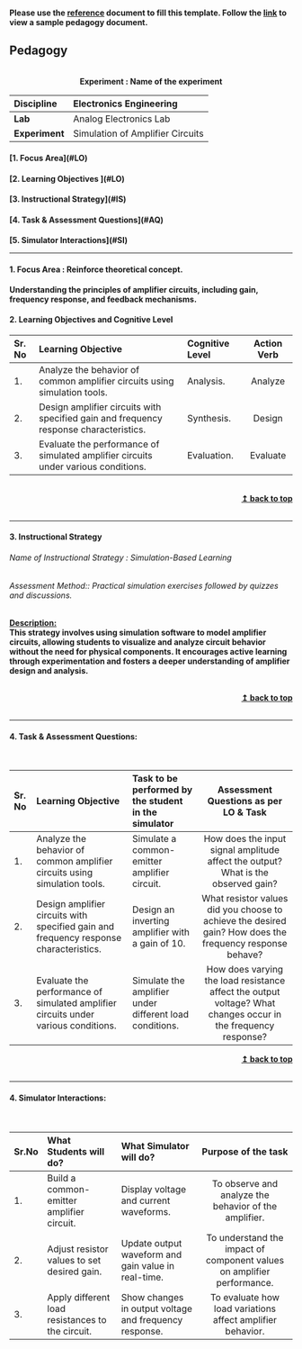 #### Please use the [reference](https://github.com/virtual-labs/ph3-exp-dev-process/blob/main/pedagogy/README.org) document to fill this template.  Follow the [link](https://github.com/virtual-labs/ph3-exp-dev-process/tree/main/sample/pedagogy) to view a sample pedagogy document.

## Pedagogy
<p align="center">


<br>
<b> Experiment : Name of the experiment	 <a name="top"></a> <br>
</p>

<b>Discipline | Electronics Engineering <b> 
:--|:--|
<b> Lab |Analog Electronics Lab <b> 
<b> Experiment| 	Simulation of Amplifier Circuits   <b> 


<h4> [1. Focus Area](#LO)
<h4> [2. Learning Objectives ](#LO)
<h4> [3. Instructional Strategy](#IS)
<h4> [4. Task & Assessment Questions](#AQ)
<h4> [5. Simulator Interactions](#SI)
<hr>

<a name="LO"></a>
#### 1. Focus Area : Reinforce theoretical concept.
Understanding the principles of amplifier circuits, including gain, frequency response, and feedback mechanisms.
#### 2. Learning Objectives and Cognitive Level

Sr. No |	Learning Objective	| Cognitive Level | Action Verb
:--|:--|:--|:-:
1.| Analyze the behavior of common amplifier circuits using simulation tools.| Analysis.| Analyze
2.|Design amplifier circuits with specified gain and frequency response characteristics.|	Synthesis.|Design
3.|Evaluate the performance of simulated amplifier circuits under various conditions.|Evaluation.|Evaluate  
<br/>
<div align="right">
    <b><a href="#top">↥ back to top</a></b>
</div>
<br/>
<hr>

<a name="IS"></a>
#### 3. Instructional Strategy
###### Name of Instructional Strategy  : Simulation-Based Learning   
###### Assessment Method:: Practical simulation exercises followed by quizzes and discussions.

<u> <b>Description: </b>    </u>
<br>
    This strategy involves using simulation software to model amplifier circuits, allowing students to visualize and analyze circuit behavior without the need for physical components. It encourages active learning through experimentation and fosters a deeper understanding of amplifier design and analysis.

<br/>
<div align="right">
    <b><a href="#top">↥ back to top</a></b>
</div>
<br/>
<hr>

<a name="AQ"></a>
#### 4. Task & Assessment Questions:

  
<br>

Sr. No |	Learning Objective	| Task to be performed by <br> the student  in the simulator | Assessment Questions as per LO & Task
:--|:--|:--|:-:
1.|Analyze the behavior of common amplifier circuits using simulation tools. | Simulate a common-emitter amplifier circuit. |How does the input signal amplitude affect the output? What is the observed gain?  
2.|Design amplifier circuits with specified gain and frequency response characteristics. |	Design an inverting amplifier with a gain of 10. |What resistor values did you choose to achieve the desired gain? How does the frequency response behave?
3.|Evaluate the performance of simulated amplifier circuits under various conditions. | Simulate the amplifier under different load conditions. |How does varying the load resistance affect the output voltage? What changes occur in the frequency response?
<div align="right">
    <b><a href="#top">↥ back to top</a></b>
</div>
<br/>
<hr>

<a name="SI"></a>

#### 4. Simulator Interactions:
<br>

Sr.No | What Students will do? |	What Simulator will do?	| Purpose of the task
:--|:--|:--|:--:
1.|Build a common-emitter amplifier circuit. | Display voltage and current waveforms. |To observe and analyze the behavior of the amplifier.
2.|Adjust resistor values to set desired gain. | Update output waveform and gain value in real-time. |To understand the impact of component values on amplifier performance.
3.|Apply different load resistances to the circuit. | Show changes in output voltage and frequency response. |To evaluate how load variations affect amplifier behavior.

